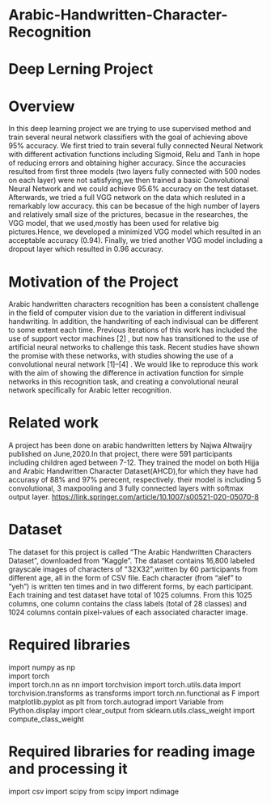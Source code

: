 # Arabic-Handwritten-Character-Recognition
# Deep Lerning Project

# Overview
In this deep learning project we are trying to use supervised method and train several neural network classifiers with the goal of achieving above 95% accuracy. We first tried to train several fully connected Neural Network with different activation functions including Sigmoid, Relu and Tanh in hope of reducing errors and obtaining higher accuracy. Since the accuracies resulted from first three models (two layers fully connected with 500 nodes on each layer) were not satisfying,we then trained a basic Convolutional Neural Network and we could achieve 95.6% accuracy on the test dataset. Afterwards, we tried a full VGG network on the data which resluted in a remarkably low accuracy. this can be becasue of the high number of layers and relatively small size of the prictures, becasue in the researches, the VGG model, that we used,mostly has been used for relative big pictures.Hence, we developed a minimized VGG model which resulted in an acceptable accuracy (0.94). Finally, we tried another VGG model including a dropout layer which resulted in 0.96 accuracy.

# Motivation of the Project
Arabic handwritten characters recognition has been a consistent challenge in the field of computer vision due to the variation in different indivisual handwriting. In addition, the handwriting of each indivisual can be different to some extent each time. Previous iterations of this work has included the use of support vector machines [2] , but now has transitioned to the use of artificial neural networks to challenge this task. Recent studies have shown the promise with these networks, with studies showing the use of a convolutional neural network [1]–[4] . We would like to reproduce this work with the aim of showing the difference in activation function for simple networks in this recognition task, and creating a convolutional neural network specifically for Arabic letter recognition.

# Related work
A project has been done on arabic handwritten letters by Najwa Altwaijry published on June,2020.In that project, there were 591 participants including children aged between 7-12. They trained the model on both Hijja and Arabic Handwritten Character Dataset(AHCD),for which they have had accurasy of 88% and 97% perecent, respectively. their model is including 5 convolutional, 3 maxpooling and 3 fully connected layers with softmax output layer.
https://link.springer.com/article/10.1007/s00521-020-05070-8

# Dataset
The dataset for this project is called “The Arabic Handwritten Characters Dataset”, downloaded from “Kaggle”. The dataset contains 16,800 labeled grayscale images of characters of "32X32",written by 60 participants from different age, all in the form of CSV file. Each character (from “alef” to “yeh”) is written ten times and in two different forms, by each participant. Each training and test dataset have total of 1025 columns. From this 1025 columns, one column contains the class labels (total of 28 classes) and 1024 columns contain pixel-values of each associated character image.

# Required libraries
import numpy as np <br/>
import torch <br/>
import torch.nn as nn
import torchvision
import torch.utils.data
import torchvision.transforms as transforms
import torch.nn.functional as F
import matplotlib.pyplot as plt
from torch.autograd import Variable
from IPython.display import clear_output
from sklearn.utils.class_weight import compute_class_weight
# Required libraries for reading image and processing it
import csv
import scipy
from scipy import ndimage
